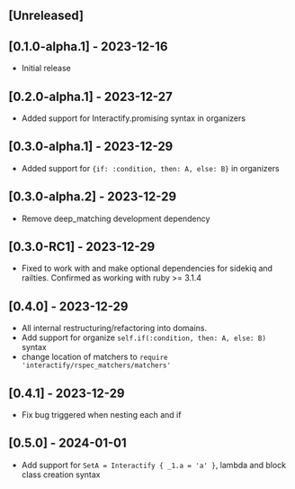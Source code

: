 ## [Unreleased]

## [0.1.0-alpha.1] - 2023-12-16

- Initial release

## [0.2.0-alpha.1] - 2023-12-27

- Added support for Interactify.promising syntax in organizers

## [0.3.0-alpha.1] - 2023-12-29

- Added support for `{if: :condition, then: A, else: B}` in organizers

## [0.3.0-alpha.2] - 2023-12-29

- Remove deep_matching development dependency

## [0.3.0-RC1] - 2023-12-29

- Fixed to work with and make optional dependencies for sidekiq and railties. Confirmed as working with ruby >= 3.1.4

## [0.4.0] - 2023-12-29

- All internal restructuring/refactoring into domains. 
- Add support for organize `self.if(:condition, then: A, else: B)` syntax
- change location of matchers to `require 'interactify/rspec_matchers/matchers'`

## [0.4.1] - 2023-12-29
- Fix bug triggered when nesting each and if

## [0.5.0] - 2024-01-01
- Add support for `SetA = Interactify { _1.a = 'a' }`, lambda and block class creation syntax
